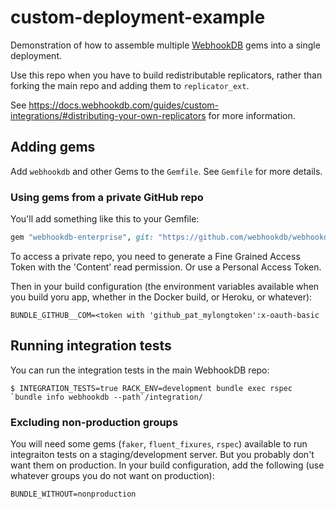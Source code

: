 # custom-deployment-example

Demonstration of how to assemble multiple [WebhookDB](https://github.com/webhookdb/webhookdb) gems into a single deployment.

Use this repo when you have to build redistributable replicators,
rather than forking the main repo and adding them to `replicator_ext`.

See <https://docs.webhookdb.com/guides/custom-integrations/#distributing-your-own-replicators>
for more information.

## Adding gems

Add `webhookdb` and other Gems to the `Gemfile`. See `Gemfile` for more details.

### Using gems from a private GitHub repo

You'll add something like this to your Gemfile:

```ruby
gem "webhookdb-enterprise", git: "https://github.com/webhookdb/webhookdb-enterprise.git", ref: "main"
```

To access a private repo, you need to generate a Fine Grained Access Token with the 'Content' read permission.
Or use a Personal Access Token.

Then in your build configuration (the environment variables available when you build yoru app,
whether in the Docker build, or Heroku, or whatever):

```
BUNDLE_GITHUB__COM=<token with 'github_pat_mylongtoken':x-oauth-basic
```

## Running integration tests

You can run the integration tests in the main WebhookDB repo:

```shell
$ INTEGRATION_TESTS=true RACK_ENV=development bundle exec rspec `bundle info webhookdb --path`/integration/
```

### Excluding non-production groups

You will need some gems (`faker`, `fluent_fixures`, `rspec`) available to run integraiton tests
on a staging/development server. But you probably don't want them on production.
In your build configuration, add the following (use whatever groups you do not want on production):

```
BUNDLE_WITHOUT=nonproduction
```
